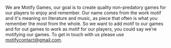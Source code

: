 We are Motify Games, our goal is to create quality non-predatory games for our players to enjoy and remember. 
Our name comes from the work motif and it's meaning on literature and music, as piece that often is what you remember the most from the whole. So we want to add motif to our games and for out games to work as motif for our players, you could say we're motifying our games.
To get in touch with us please use motifycontact@gmail.com.
<!--

**Here are some ideas to get you started:**

🙋‍♀️ A short introduction - what is your organization all about?
🌈 Contribution guidelines - how can the community get involved?
👩‍💻 Useful resources - where can the community find your docs? Is there anything else the community should know?
🍿 Fun facts - what does your team eat for breakfast?
🧙 Remember, you can do mighty things with the power of [Markdown](https://docs.github.com/github/writing-on-github/getting-started-with-writing-and-formatting-on-github/basic-writing-and-formatting-syntax)
-->
